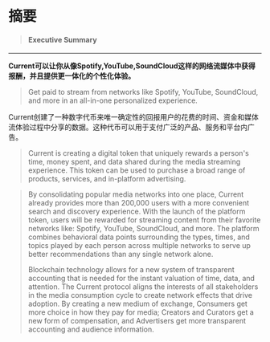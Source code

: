 # 摘要

> #### Executive Summary

---

**Current可以让你从像Spotify,YouTube,SoundCloud这样的网络流媒体中获得报酬，并且提供更一体化的个性化体验。**

> Get paid to stream from networks like Spotify, YouTube, SoundCloud, and more in an all-in-one personalized experience.

Current创建了一种数字代币来唯一确定性的回报用户的花费的时间、资金和媒体流体验过程中分享的数据。这种代币可以用于支付广泛的产品、服务和平台内广告。

> Current is creating a digital token that uniquely rewards a person's time, money spent, and data shared during the media streaming experience. This token can be used to purchase a broad range of products, services, and in-platform advertising.



> By consolidating popular media networks into one place, Current already provides more than 200,000 users with a more convenient search and discovery experience. With the launch of the platform token, users will be rewarded for streaming content from their favorite networks like: Spotify, YouTube, SoundCloud, and more. The platform combines behavioral data points surrounding the types, times, and topics played by each person across multiple networks to serve up better recommendations than any single network alone.
>
>   
> Blockchain technology allows for a new system of transparent accounting that is needed for the instant valuation of time, data, and attention. The Current protocol aligns the interests of all stakeholders in the media consumption cycle to create network effects that drive adoption. By creating a new medium of exchange, Consumers get more choice in how they pay for media; Creators and Curators get a new form of compensation, and Advertisers get more transparent accounting and audience information.




